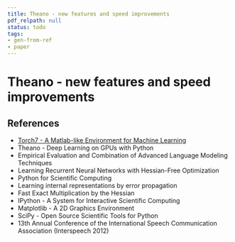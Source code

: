 ```yaml
---
title: Theano - new features and speed improvements
pdf_relpath: null
status: todo
tags:
- gen-from-ref
- paper
---
```


# Theano - new features and speed improvements

## References

- [Torch7 - A Matlab-like Environment for Machine Learning](./torch7-a-matlab-like-environment-for-machine-learning.md)
- Theano - Deep Learning on GPUs with Python
- Empirical Evaluation and Combination of Advanced Language Modeling Techniques
- Learning Recurrent Neural Networks with Hessian-Free Optimization
- Python for Scientific Computing
- Learning internal representations by error propagation
- Fast Exact Multiplication by the Hessian
- IPython - A System for Interactive Scientific Computing
- Matplotlib - A 2D Graphics Environment
- SciPy - Open Source Scientific Tools for Python
- 13th Annual Conference of the International Speech Communication Association (Interspeech 2012)
